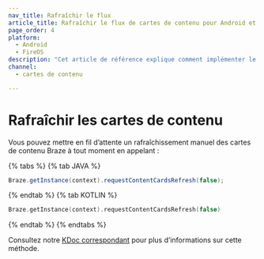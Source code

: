 ```yaml
---
nav_title: Rafraîchir le flux
article_title: Rafraîchir le flux de cartes de contenu pour Android et FireOS
page_order: 4
platform: 
  - Android
  - FireOS
description: "Cet article de référence explique comment implémenter le rafraîchissement de la carte de contenu dans votre application Android ou FireOS."
channel:
  - cartes de contenu

---
```


# Rafraîchir les cartes de contenu

Vous pouvez mettre en fil d’attente un rafraîchissement manuel des cartes de contenu Braze à tout moment en appelant :

{% tabs %}
{% tab JAVA %}

```java
Braze.getInstance(context).requestContentCardsRefresh(false);
```

{% endtab %}
{% tab KOTLIN %}

```kotlin
Braze.getInstance(context).requestContentCardsRefresh(false)
```

{% endtab %}
{% endtabs %}

Consultez notre [KDoc correspondant][1] pour plus d’informations sur cette méthode.

[1]: https://appboy.github.io/appboy-android-sdk/kdoc/braze-android-sdk/com.braze/-i-braze/request-content-cards-refresh.html
